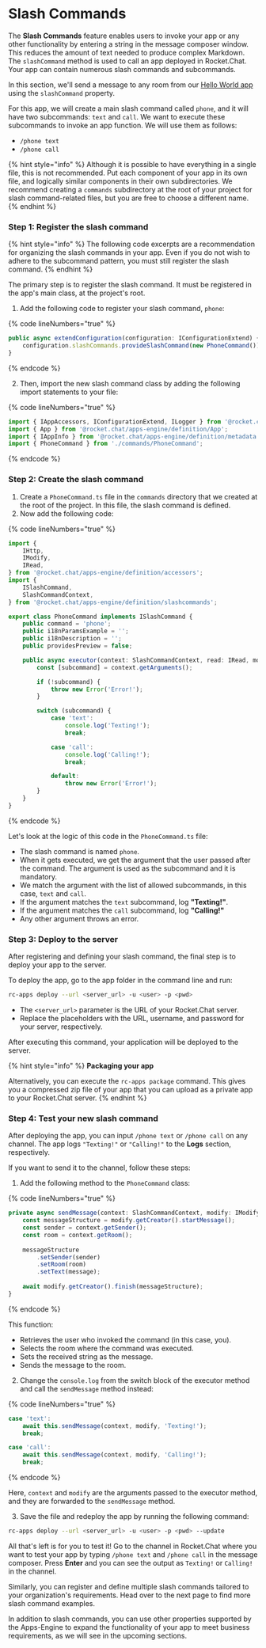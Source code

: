 # Slash Commands

The **Slash Commands** feature enables users to invoke your app or any other functionality by entering a string in the message composer window. This reduces the amount of text needed to produce complex Markdown. The `slashCommand` method is used to call an app deployed in Rocket.Chat. Your app can contain numerous slash commands and subcommands.&#x20;

In this section, we'll send a message to any room from our [Hello World app](../../getting-started/creating-an-app.md) using the `slashCommand` property.

For this app, we will create a main slash command called `phone`, and it will have two subcommands: `text` and `call`. We want to execute these subcommands to invoke an app function. We will use them as follows:&#x20;

* `/phone text`&#x20;
* `/phone call`

{% hint style="info" %}
Although it is possible to have everything in a single file, this is not recommended. Put each component of your app in its own file, and logically similar components in their own subdirectories. We recommend creating a `commands` subdirectory at the root of your project for slash command-related files, but you are free to choose a different name.
{% endhint %}

### Step 1: Register the slash command

{% hint style="info" %}
The following code excerpts are a recommendation for organizing the slash commands in your app. Even if you do not wish to adhere to the subcommand pattern, you must still register the slash command.&#x20;
{% endhint %}

The primary step is to register the slash command. It must be registered in the app's main class, at the project's root.

1. Add the following code to register your slash command, `phone`:

{% code lineNumbers="true" %}
```typescript
public async extendConfiguration(configuration: IConfigurationExtend) {
    configuration.slashCommands.provideSlashCommand(new PhoneCommand());
}
```
{% endcode %}

2. Then, import the new slash command class by adding the following import statements to your file:

{% code lineNumbers="true" %}
```typescript
import { IAppAccessors, IConfigurationExtend, ILogger } from '@rocket.chat/apps-engine/definition/accessors';
import { App } from '@rocket.chat/apps-engine/definition/App';
import { IAppInfo } from '@rocket.chat/apps-engine/definition/metadata';
import { PhoneCommand } from './commands/PhoneCommand';
```
{% endcode %}

### Step 2: Create the slash command

1. Create a `PhoneCommand.ts` file in the `commands` directory that we created at the root of the project. In this file, the slash command is defined.&#x20;
2. Now add the following code:

{% code lineNumbers="true" %}
```typescript
import {
    IHttp,
    IModify,
    IRead,
} from '@rocket.chat/apps-engine/definition/accessors';
import {
    ISlashCommand,
    SlashCommandContext,
} from '@rocket.chat/apps-engine/definition/slashcommands';

export class PhoneCommand implements ISlashCommand {
    public command = 'phone'; 
    public i18nParamsExample = '';
    public i18nDescription = '';
    public providesPreview = false;

    public async executor(context: SlashCommandContext, read: IRead, modify: IModify, http: IHttp): Promise<void> {
        const [subcommand] = context.getArguments(); 

        if (!subcommand) { 
            throw new Error('Error!');
        }

        switch (subcommand) { 
            case 'text': 
                console.log('Texting!');
                break;

            case 'call': 
                console.log('Calling!');
                break;

            default: 
                throw new Error('Error!');
        }
    }
}
```
{% endcode %}

Let's look at the logic of this code in the `PhoneCommand.ts` file:

* The slash command is named `phone`.
* When it gets executed, we get the argument that the user passed after the command. The argument is used as the subcommand and it is mandatory.
* We match the argument with the list of allowed subcommands, in this case, `text` and `call`.
* If the argument matches the `text` subcommand, log **"Texting!"**.
* If the argument matches the `call` subcommand, log **"Calling!"**
* Any other argument throws an error.

### Step 3: Deploy to the server

After registering and defining your slash command, the final step is to deploy your app to the server.

To deploy the app, go to the app folder in the command line and run:&#x20;

```bash
rc-apps deploy --url <server_url> -u <user> -p <pwd>
```

* The `<server_url>` parameter is the URL of your Rocket.Chat server.&#x20;
* Replace the placeholders with the URL, username, and password for your server, respectively.&#x20;

After executing this command, your application will be deployed to the server.

{% hint style="info" %}
**Packaging your app**

Alternatively, you can execute the `rc-apps package` command. This gives you a compressed zip file of your app that you can upload as a private app to your Rocket.Chat server.&#x20;
{% endhint %}

### Step 4: Test your new slash command

After deploying the app, you can input `/phone text` or `/phone call` on any channel. The app logs `"Texting!"` or `"Calling!"` to the **Logs** section, respectively.

If you want to send it to the channel, follow these steps:&#x20;

1. Add the following method to the `PhoneCommand` class:

{% code lineNumbers="true" %}
```typescript
private async sendMessage(context: SlashCommandContext, modify: IModify, message: string): Promise<void> {
    const messageStructure = modify.getCreator().startMessage();
    const sender = context.getSender(); 
    const room = context.getRoom();
    
    messageStructure
        .setSender(sender)
        .setRoom(room)
        .setText(message);
    
    await modify.getCreator().finish(messageStructure);
}
```
{% endcode %}

This function:&#x20;

* Retrieves the user who invoked the command (in this case, you).
* Selects the room where the command was executed.
* Sets the received string as the message.
* Sends the message to the room.

2. Change the `console.log` from the switch block of the executor method and call the `sendMessage` method instead:

{% code lineNumbers="true" %}
```typescript
case 'text':
    await this.sendMessage(context, modify, 'Texting!');
    break;

case 'call':
    await this.sendMessage(context, modify, 'Calling!');
    break;
```
{% endcode %}

Here, `context` and `modify` are the arguments passed to the executor method, and they are forwarded to the `sendMessage` method.

3. Save the file and redeploy the app by running the following command:

```bash
rc-apps deploy --url <server_url> -u <user> -p <pwd> --update
```

All that's left is for you to test it! Go to the channel in Rocket.Chat where you want to test your app by typing `/phone text` and `/phone call` in the message composer. Press **Enter** and you can see the output as `Texting!` or `Calling!` in the channel.

Similarly, you can register and define multiple slash commands tailored to your organization's requirements. Head over to the next page to find more slash command examples.

In addition to slash commands, you can use other properties supported by the Apps-Engine to expand the functionality of your app to meet business requirements, as we will see in the upcoming sections.&#x20;
